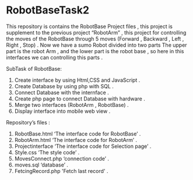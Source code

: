 # RobotBaseTask2
This repository is contains the RobotBase Project files , this project is supplement to the previous project “RobotArm” , this project for controlling the moves of the RobotBase through 5 moves (Forward , Backward , Left , Right , Stop) .
Now we have a sumo Robot divided into two parts The upper part is the robot Arm , and the lower part is the robot base , so here in this interfaces we can controlling this parts .

SubTask of RobotBase:

 1. Create interface by using Html,CSS and JavaScript .
 2. Create Database by using php with SQL .
 3. Connect Database with the internface .
 4. Create php page to connect Database with hardware .
 5. Merge two interfaces (RobotArm , RobotBase) .
 6. Display interface into mobile web view .

Repository’s files :

 1. RobotBase.html ‘The interface code for RobotBase’ .
 2. RobotArm.html ‘The interface code for RobotArm’ .
 3. Projectinterface ‘The interface code for Selection page’ .
 4. Style.css ‘The style code’ .
 5. MovesConnect.php ‘connection code’ .
 6. moves.sql ‘database’ .
 7. FetcingRecord.php 'Fetch last record' .
